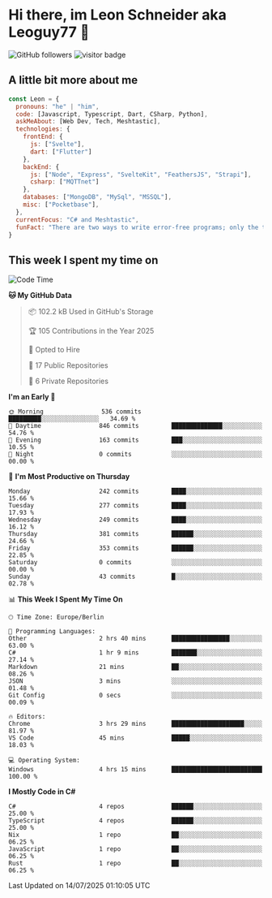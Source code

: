 # Hi there, im Leon Schneider aka Leoguy77 👋

![GitHub followers](https://img.shields.io/github/followers/leoguy77.svg?style=social&label=Followers) ![visitor badge](https://vbr.nathanchung.dev/badge?page_id=Leoguy77)

## A little bit more about me

```javascript
const Leon = {
  pronouns: "he" | "him",
  code: [Javascript, Typescript, Dart, CSharp, Python],
  askMeAbout: [Web Dev, Tech, Meshtastic],
  technologies: {
    frontEnd: {
      js: ["Svelte"],
      dart: ["Flutter"]
    },
    backEnd: {
      js: ["Node", "Express", "SvelteKit", "FeathersJS", "Strapi"],
      csharp: ["MQTTnet"]
    },
    databases: ["MongoDB", "MySql", "MSSQL"],
    misc: ["Pocketbase"],
  },
  currentFocus: "C# and Meshtastic",
  funFact: "There are two ways to write error-free programs; only the third one works"
}
```

## This week I spent my time on

<!--START_SECTION:waka-->
![Code Time](http://img.shields.io/badge/Code%20Time-639%20hrs%2011%20mins-blue)

**🐱 My GitHub Data** 

> 📦 102.2 kB Used in GitHub's Storage 
 > 
> 🏆 105 Contributions in the Year 2025
 > 
> 💼 Opted to Hire
 > 
> 📜 17 Public Repositories 
 > 
> 🔑 6 Private Repositories 
 > 
**I'm an Early 🐤** 

```text
🌞 Morning                536 commits         █████████░░░░░░░░░░░░░░░░   34.69 % 
🌆 Daytime                846 commits         ██████████████░░░░░░░░░░░   54.76 % 
🌃 Evening                163 commits         ███░░░░░░░░░░░░░░░░░░░░░░   10.55 % 
🌙 Night                  0 commits           ░░░░░░░░░░░░░░░░░░░░░░░░░   00.00 % 
```
📅 **I'm Most Productive on Thursday** 

```text
Monday                   242 commits         ████░░░░░░░░░░░░░░░░░░░░░   15.66 % 
Tuesday                  277 commits         ████░░░░░░░░░░░░░░░░░░░░░   17.93 % 
Wednesday                249 commits         ████░░░░░░░░░░░░░░░░░░░░░   16.12 % 
Thursday                 381 commits         ██████░░░░░░░░░░░░░░░░░░░   24.66 % 
Friday                   353 commits         ██████░░░░░░░░░░░░░░░░░░░   22.85 % 
Saturday                 0 commits           ░░░░░░░░░░░░░░░░░░░░░░░░░   00.00 % 
Sunday                   43 commits          █░░░░░░░░░░░░░░░░░░░░░░░░   02.78 % 
```


📊 **This Week I Spent My Time On** 

```text
🕑︎ Time Zone: Europe/Berlin

💬 Programming Languages: 
Other                    2 hrs 40 mins       ████████████████░░░░░░░░░   63.00 % 
C#                       1 hr 9 mins         ███████░░░░░░░░░░░░░░░░░░   27.14 % 
Markdown                 21 mins             ██░░░░░░░░░░░░░░░░░░░░░░░   08.26 % 
JSON                     3 mins              ░░░░░░░░░░░░░░░░░░░░░░░░░   01.48 % 
Git Config               0 secs              ░░░░░░░░░░░░░░░░░░░░░░░░░   00.09 % 

🔥 Editors: 
Chrome                   3 hrs 29 mins       ████████████████████░░░░░   81.97 % 
VS Code                  45 mins             █████░░░░░░░░░░░░░░░░░░░░   18.03 % 

💻 Operating System: 
Windows                  4 hrs 15 mins       █████████████████████████   100.00 % 
```

**I Mostly Code in C#** 

```text
C#                       4 repos             ██████░░░░░░░░░░░░░░░░░░░   25.00 % 
TypeScript               4 repos             ██████░░░░░░░░░░░░░░░░░░░   25.00 % 
Nix                      1 repo              ██░░░░░░░░░░░░░░░░░░░░░░░   06.25 % 
JavaScript               1 repo              ██░░░░░░░░░░░░░░░░░░░░░░░   06.25 % 
Rust                     1 repo              ██░░░░░░░░░░░░░░░░░░░░░░░   06.25 % 
```




 Last Updated on 14/07/2025 01:10:05 UTC
<!--END_SECTION:waka-->

